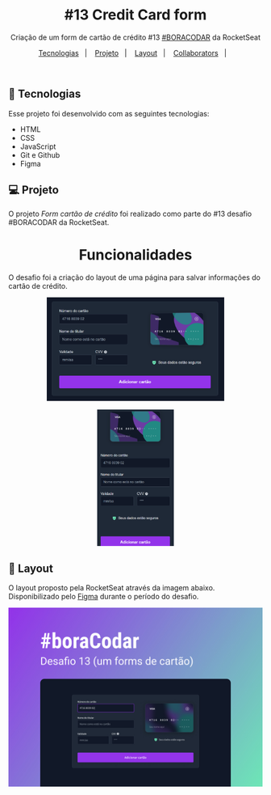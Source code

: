 <h1 align="center"> #13 Credit Card form </h1>

<p align="center">
Criação de um form de cartão de crédito #13 <a href="https://boracodar.dev/">#BORACODAR</a> da RocketSeat<br/>
</p>

<p align="center">
  <a href="#-tecnologias">Tecnologias</a>&nbsp;&nbsp;&nbsp;|&nbsp;&nbsp;&nbsp;
  <a href="#-projeto">Projeto</a>&nbsp;&nbsp;&nbsp;|&nbsp;&nbsp;&nbsp;
  <a href="#-layout">Layout</a>&nbsp;&nbsp;&nbsp;|&nbsp;&nbsp;&nbsp;
  <a href="#-collaborators">Collaborators</a>&nbsp;&nbsp;&nbsp;|&nbsp;&nbsp;&nbsp;
</p>

<br>

## 🚀 Tecnologias

Esse projeto foi desenvolvido com as seguintes tecnologias:

- HTML
- CSS
- JavaScript
- Git e Github
- Figma

## 💻 Projeto

O projeto _Form cartão de crédito_ foi realizado como parte do #13 desafio #BORACODAR da RocketSeat.

<h1 align="center">
  Funcionalidades
</h1>

O desafio foi a criação do layout de uma página para salvar informações do cartão de crédito.

<p align="center" id="-layout-figma">
  <img alt="login figma" src="./assets/desktop.png" width="70%">
</p>
<p align="center" id="-layout-figma">
  <img alt="login figma" src="./assets/mobile.png" width="30%">
</p>

## 🔖 Layout

O layout proposto pela RocketSeat através da imagem abaixo</a>. Disponibilizado pelo [Figma](https://figma.com) durante o período do desafio.

<p align="center" id="-layout-figma">
  <img alt="login figma" src="./assets/cover.jpg" width="100%">
</p>
